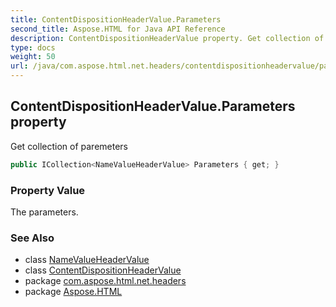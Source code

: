 ```yaml
---
title: ContentDispositionHeaderValue.Parameters
second_title: Aspose.HTML for Java API Reference
description: ContentDispositionHeaderValue property. Get collection of paremeters
type: docs
weight: 50
url: /java/com.aspose.html.net.headers/contentdispositionheadervalue/parameters/
---
```

## ContentDispositionHeaderValue.Parameters property

Get collection of paremeters

```java
public ICollection<NameValueHeaderValue> Parameters { get; }
```

### Property Value

The parameters.

### See Also

* class [NameValueHeaderValue](../../namevalueheadervalue/)
* class [ContentDispositionHeaderValue](../)
* package [com.aspose.html.net.headers](../../../com.aspose.html.net.headers/)
* package [Aspose.HTML](../../../)
